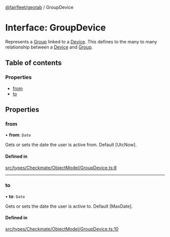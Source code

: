 [@fairfleet/geotab](../README.md) / GroupDevice

# Interface: GroupDevice

Represents a [Group](Group.md) linked to a [Device](Device.md). This defines to the many to many relationship between a [Device](Device.md) and [Group](Group.md).

## Table of contents

### Properties

- [from](GroupDevice.md#from)
- [to](GroupDevice.md#to)

## Properties

### from

• **from**: `Date`

Gets or sets the date the user is active from. Default [UtcNow].

#### Defined in

[src/types/Checkmate/ObjectModel/GroupDevice.ts:8](https://github.com/fairfleet/geotab/blob/b682f10/src/types/Checkmate/ObjectModel/GroupDevice.ts#L8)

___

### to

• **to**: `Date`

Gets or sets the date the user is active to. Default [MaxDate].

#### Defined in

[src/types/Checkmate/ObjectModel/GroupDevice.ts:10](https://github.com/fairfleet/geotab/blob/b682f10/src/types/Checkmate/ObjectModel/GroupDevice.ts#L10)
